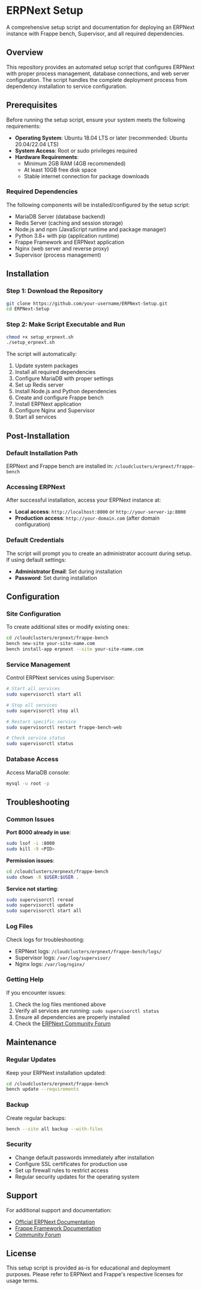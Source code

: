 # ERPNext Setup

A comprehensive setup script and documentation for deploying an ERPNext instance with Frappe bench, Supervisor, and all required dependencies.

## Overview

This repository provides an automated setup script that configures ERPNext with proper process management, database connections, and web server configuration. The script handles the complete deployment process from dependency installation to service configuration.

## Prerequisites

Before running the setup script, ensure your system meets the following requirements:

- **Operating System**: Ubuntu 18.04 LTS or later (recommended: Ubuntu 20.04/22.04 LTS)
- **System Access**: Root or sudo privileges required
- **Hardware Requirements**:
  - Minimum 2GB RAM (4GB recommended)
  - At least 10GB free disk space
  - Stable internet connection for package downloads

### Required Dependencies

The following components will be installed/configured by the setup script:
- MariaDB Server (database backend)
- Redis Server (caching and session storage)
- Node.js and npm (JavaScript runtime and package manager)
- Python 3.8+ with pip (application runtime)
- Frappe Framework and ERPNext application
- Nginx (web server and reverse proxy)
- Supervisor (process management)

## Installation

### Step 1: Download the Repository

```bash
git clone https://github.com/your-username/ERPNext-Setup.git
cd ERPNext-Setup
```

### Step 2: Make Script Executable and Run

```bash
chmod +x setup_erpnext.sh
./setup_erpnext.sh
```

The script will automatically:
1. Update system packages
2. Install all required dependencies
3. Configure MariaDB with proper settings
4. Set up Redis server
5. Install Node.js and Python dependencies
6. Create and configure Frappe bench
7. Install ERPNext application
8. Configure Nginx and Supervisor
9. Start all services

## Post-Installation

### Default Installation Path
ERPNext and Frappe bench are installed in: `/cloudclusters/erpnext/frappe-bench`

### Accessing ERPNext
After successful installation, access your ERPNext instance at:
- **Local access**: `http://localhost:8000` or `http://your-server-ip:8000`
- **Production access**: `http://your-domain.com` (after domain configuration)

### Default Credentials
The script will prompt you to create an administrator account during setup. If using default settings:
- **Administrator Email**: Set during installation
- **Password**: Set during installation

## Configuration

### Site Configuration
To create additional sites or modify existing ones:

```bash
cd /cloudclusters/erpnext/frappe-bench
bench new-site your-site-name.com
bench install-app erpnext --site your-site-name.com
```

### Service Management
Control ERPNext services using Supervisor:

```bash
# Start all services
sudo supervisorctl start all

# Stop all services
sudo supervisorctl stop all

# Restart specific service
sudo supervisorctl restart frappe-bench-web

# Check service status
sudo supervisorctl status
```

### Database Access
Access MariaDB console:
```bash
mysql -u root -p
```

## Troubleshooting

### Common Issues

**Port 8000 already in use**:
```bash
sudo lsof -i :8000
sudo kill -9 <PID>
```

**Permission issues**:
```bash
cd /cloudclusters/erpnext/frappe-bench
sudo chown -R $USER:$USER .
```

**Service not starting**:
```bash
sudo supervisorctl reread
sudo supervisorctl update
sudo supervisorctl start all
```

### Log Files
Check logs for troubleshooting:
- ERPNext logs: `/cloudclusters/erpnext/frappe-bench/logs/`
- Supervisor logs: `/var/log/supervisor/`
- Nginx logs: `/var/log/nginx/`

### Getting Help
If you encounter issues:
1. Check the log files mentioned above
2. Verify all services are running: `sudo supervisorctl status`
3. Ensure all dependencies are properly installed
4. Check the [ERPNext Community Forum](https://discuss.erpnext.com/)

## Maintenance

### Regular Updates
Keep your ERPNext installation updated:

```bash
cd /cloudclusters/erpnext/frappe-bench
bench update --requirements
```

### Backup
Create regular backups:
```bash
bench --site all backup --with-files
```

### Security
- Change default passwords immediately after installation
- Configure SSL certificates for production use
- Set up firewall rules to restrict access
- Regular security updates for the operating system

## Support

For additional support and documentation:
- [Official ERPNext Documentation](https://docs.erpnext.com/)
- [Frappe Framework Documentation](https://frappeframework.com/docs)
- [Community Forum](https://discuss.erpnext.com/)

## License

This setup script is provided as-is for educational and deployment purposes. Please refer to ERPNext and Frappe's respective licenses for usage terms.

